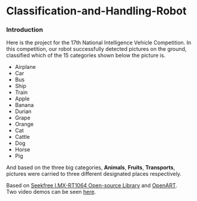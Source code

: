 # Classification-and-Handling-Robot
### Introduction
Here is the project for the 17th National Intelligence Vehicle Competition.
In this competition, our robot successfully detected pictures on the ground, classified which of the 15 categories shown below the picture is.
- Airplane
- Car
- Bus
- Ship
- Train
- Apple
- Banana
- Durian
- Grape
- Orange
- Cat
- Cattle
- Dog
- Horse
- Pig
  
And based on the three big categories, **Animals**,  **Fruits**, **Transports**, pictures were carried to three different designated places respectively.

Based on [Seekfree I.MX-RT1064 Open-source Library](https://gitee.com/seekfree/RT1064_Library) and [OpenART](https://github.com/nxp-mcuxpresso/OpenART?tab=readme-ov-file).  
Two video demos can be seen [here](https://youtube.com/playlist?list=PLo6jtV8wNrOjLA6P80nHEnempkIuIC3_M&si=jX61J1rNqux3kKWU).
